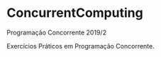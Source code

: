 # ConcurrentComputing
Programação Concorrente 2019/2

Exercícios Práticos em Programação Concorrente.
